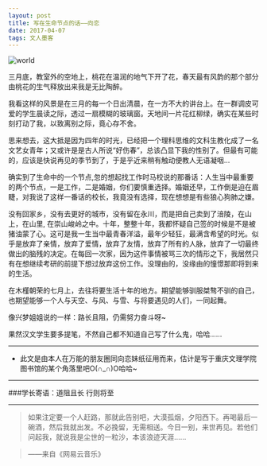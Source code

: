 ```yaml
---
layout: post
title: 写在生命节点的话——向恋
date: 2017-04-07
tags: 文人墨客  
---
```

![world](http://omjh2j5h3.bkt.clouddn.com/2017-03-25.png)

三月底，教室外的空地上，桃花在温润的地气下开了花，春天最有风韵的那个部分由桃花的生气释放出来我是无比陶醉。

我看这样的风景是在三月的每一个日出清晨，在一方不大的讲台上。在一群调皮可爱的学生晨读之际，透过一扇模糊的玻璃窗。天地间一片花红柳绿，确实在某些时刻打动了我，以致离别之际，竟心存不舍。

思来想去，这大抵是因为四年的时光，已经把一个理科思维的文科生教化成了一名文艺女青年；又或许是是古人所说“好伤春”，总该凸显下我的性别了。但最有可能的，应该是快说再见的季节到了，于是乎近来稍有触动便教人无语凝咽...

确实到了生命中的一个节点,忽的想起找工作时马校说的那番话：人生当中最重要的两个节点，一是工作，二是婚姻，你们要慎重选择。婚姻还早，工作倒是迫在眉睫，对我说了这样一番话的校长，我竟没有选择，现在想想是有些狼心狗肺之嫌。

没有回家乡，没有去更好的城市，没有留在永川，而是把自己卖到了涪陵，在山上，在山里, 在崇山峻岭之中。十年，整整十年，我都怀疑自己签的时候是不是被猪油蒙了心。这可是我一生当中最青春洋溢，最年少轻狂，最满含希望的时光。似乎是放弃了亲情，放弃了爱情，放弃了友情，放弃了所有的人脉，放弃了一切最终做出的脑残的决定。在每回一次家，因为这件事情被骂三次的情形之下，我居然只有在想继续考研的前提下想过放弃这份工作。没理由的，没缘由的憧憬那即将到来的生活。

在木槿朝荣的七月上，去往将要生活十年的地方。期望能够驯服桀骜不驯的自己，也期望能够一个人与天空、与风、与雪、与将要遇见的人们，一同起舞。

像兴梦姐姐说的一样：路长且阻，仍需努力奋斗呀~

果然汉文学生要多提笔，不然自己都不知道自己写了什么鬼，哈哈……

---------------------------

- 此文是由本人在万能的朋友圈同<a style="text-decoration:none">向恋</a>妹纸征用而来，估计是写于重庆文理学院图书馆的某个角落里吧O(∩_∩)O哈哈~

-------------------------------

###学长寄语：道阻且长 行则将至

----------
> 如果注定要一个人赶路，那就此告别吧，大漠孤烟，夕阳西下。再喝最后一碗酒，然后我就出发。不必挽留，无需相送。今日一别，来世再见。若他们问起我，就说我是尘世的一粒沙，本该浪迹天涯……

> ——来自《网易云音乐》

